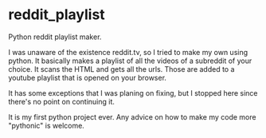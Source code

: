 reddit_playlist
===============

Python reddit playlist maker.

I was unaware of the existence reddit.tv, so I tried to make my own using python. 
It basically makes a playlist of all the videos of a subreddit of your choice.
It scans the HTML and gets all the urls. Those are added to a youtube playlist that is opened on your browser.


It has some exceptions that I was planing on fixing, but I stopped here since there's no point on continuing it.


It is my first python project ever.
Any advice on how to make my code more "pythonic" is welcome.
